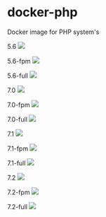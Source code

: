 # docker-php
Docker image for PHP system's

5.6 [![](https://images.microbadger.com/badges/image/mygento/php:5.6.svg)](https://microbadger.com/images/mygento/php:5.6)

5.6-fpm [![](https://images.microbadger.com/badges/image/mygento/php:5.6-fpm.svg)](https://microbadger.com/images/mygento/php:5.6-fpm)

5.6-full [![](https://images.microbadger.com/badges/image/mygento/php:5.6-full.svg)](https://microbadger.com/images/mygento/php:5.6-full)

7.0 [![](https://images.microbadger.com/badges/image/mygento/php:7.0.svg)](https://microbadger.com/images/mygento/php:7.0)

7.0-fpm [![](https://images.microbadger.com/badges/image/mygento/php:7.0-fpm.svg)](https://microbadger.com/images/mygento/php:7.0-fpm)

7.0-full [![](https://images.microbadger.com/badges/image/mygento/php:7.0-full.svg)](https://microbadger.com/images/mygento/php:7.0-full)



7.1 [![](https://images.microbadger.com/badges/image/mygento/php:7.1.svg)](https://microbadger.com/images/mygento/php:7.1)

7.1-fpm [![](https://images.microbadger.com/badges/image/mygento/php:7.1-fpm.svg)](https://microbadger.com/images/mygento/php:7.1-fpm)

7.1-full [![](https://images.microbadger.com/badges/image/mygento/php:7.1-full.svg)](https://microbadger.com/images/mygento/php:7.1-full)


7.2 [![](https://images.microbadger.com/badges/image/mygento/php:7.2.svg)](https://microbadger.com/images/mygento/php:7.2)

7.2-fpm [![](https://images.microbadger.com/badges/image/mygento/php:7.2-fpm.svg)](https://microbadger.com/images/mygento/php:7.2-fpm)

7.2-full [![](https://images.microbadger.com/badges/image/mygento/php:7.2-full.svg)](https://microbadger.com/images/mygento/php:7.2-full)
